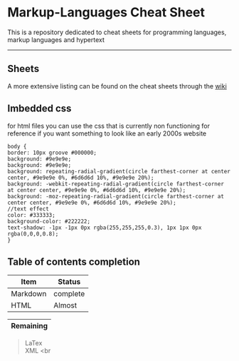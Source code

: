 # Markup-Languages Cheat Sheet
This is a repository dedicated to cheat sheets for programming languages, markup languages and hypertext 
***
## Sheets
A more extensive listing can be found on the cheat sheets through the [wiki](https://github.com/fukboi69420/Markup-Languages/wiki/Cheat-Sheets#markdown-cheat-sheet)

## Imbedded css
for html files you can use the css that is currently non functioning for reference if you want something to look like an early 2000s website

```
body {
border: 10px groove #000000;
background: #9e9e9e;
background: #9e9e9e;
background: repeating-radial-gradient(circle farthest-corner at center center, #9e9e9e 0%, #6d6d6d 10%, #9e9e9e 20%);
background: -webkit-repeating-radial-gradient(circle farthest-corner at center center, #9e9e9e 0%, #6d6d6d 10%, #9e9e9e 20%);
background: -moz-repeating-radial-gradient(circle farthest-corner at center center, #9e9e9e 0%, #6d6d6d 10%, #9e9e9e 20%);
//text effect
color: #333333;
background-color: #222222;
text-shadow: -1px -1px 0px rgba(255,255,255,0.3), 1px 1px 0px rgba(0,0,0,0.8);
}
```

## Table of contents completion
|Item|Status|
|----|------|
|Markdown|complete|
|HTML|Almost|

|Remaining|
|---------|
> LaTex <br > XML <br 
